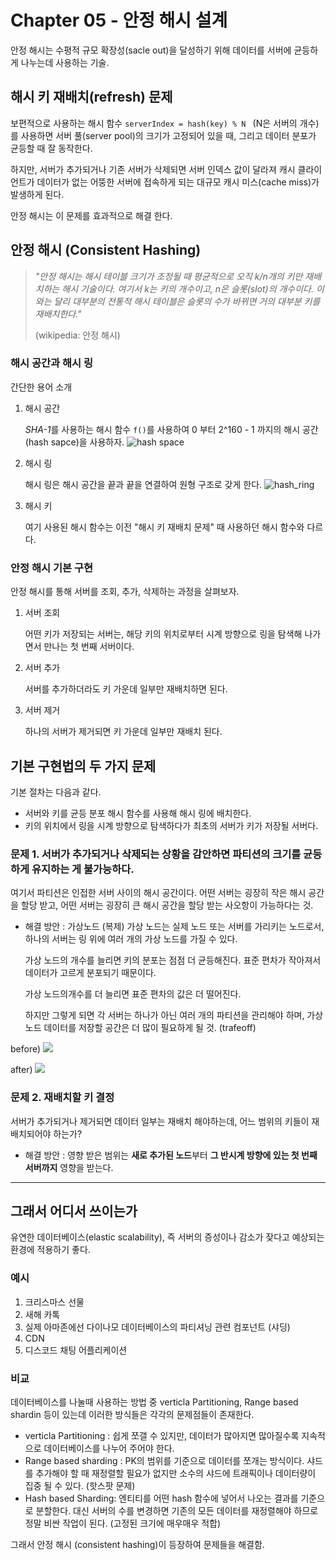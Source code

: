 # Chapter 05 - 안정 해시 설계

안정 해시는 수평적 규모 확장성(sacle out)을 달성하기 위해 데이터를 서버에 균등하게 나누는데 사용하는 기술.

## 해시 키 재배치(refresh) 문제

보편적으로 사용하는 해시 함수 `serverIndex = hash(key) % N ` (N은 서버의 개수) 를 사용하면 서버 풀(server pool)의 크기가 고정되어 있을 때, 그리고 데이터 분포가 균등할 때 잘 동작한다.

하지만, 서버가 추가되거나 기존 서버가 삭제되면 서버 인덱스 값이 달라져 캐시 클라이언트가 데이터가 없는 어뚱한 서버에 접속하게 되는 대규모 캐시 미스(cache miss)가 발생하게 된다.

안정 해시는 이 문제를 효과적으로 해결 한다.

## 안정 해시 (Consistent Hashing)

> _"안정 해시는 해시 테이블 크기가 조정될 때 평균적으로 오직 k/n개의 키만 재배치하는 해시 기술이다. 여기서 k는 키의 개수이고, n은 슬롯(slot)의 개수이다. 이와는 달리 대부분의 전통적 해시 테이블은 슬롯의 수가 바뀌면 거의 대부분 키를 재배치한다."_
>
> (wikipedia: 안정 해시)

### 해시 공간과 해시 링

간단한 용어 소개

1. 해시 공간

   *SHA-1*를 사용하는 해시 함수 `f()`를 사용하여 0 부터 2^160 - 1 까지의 해시 공간(hash sapce)을 사용하자.
   ![hash space](https://svbtleusercontent.com/dvp2mqhvzcqyqa.jpg)

2. 해시 링

   해시 링은 해시 공간을 끝과 끝을 연결하여 원형 구조로 갖게 한다.
   ![hash_ring](https://media.vlpt.us/images/strawberry/post/c96e2cde-7911-45b9-97ed-76e35ed26772/image.png)

3. 해시 키

   여기 사용된 해시 함수는 이전 "해시 키 재배치 문제" 때 사용하던 해시 함수와 다르다.

### 안정 해시 기본 구현

안정 해시를 통해 서버를 조회, 추가, 삭제하는 과정을 살펴보자.

1. 서버 조회

   어떤 키가 저장되는 서버는, 해당 키의 위치로부터 시계 방향으로 링을 탐색해 나가면서 만나는 첫 번째 서버이다.

2. 서버 추가

   서버를 추가하더라도 키 가운데 일부만 재배치하면 된다.

3. 서버 제거

   하나의 서버가 제거되면 키 가운데 일부만 재배치 된다.

## 기본 구현법의 두 가지 문제

기본 절차는 다음과 같다.

- 서버와 키를 균등 분포 해시 함수를 사용해 해시 링에 배치한다.
- 키의 위치에서 링을 시계 방향으로 탐색하다가 최초의 서버가 키가 저장될 서버다.

### 문제 1. 서버가 추가되거나 삭제되는 상황을 감안하면 파티션의 크기를 균등하게 유지하는 게 불가능하다.

여기서 파티션은 인접한 서버 사이의 해시 공간이다. 어떤 서버는 굉장히 작은 해시 공간을 할당 받고, 어떤 서버는 굉장히 큰 해시 공간을 할당 받는 사오항이 가능하다는 것.

- 해결 방안 : 가상노드 (복제)
  가상 노드는 실제 노드 또는 서버를 가리키는 노드로서, 하나의 서버는 링 위에 여러 개의 가상 노드를 가질 수 있다.

  가상 노드의 개수를 늘리면 키의 분포는 점점 더 균등해진다. 표준 편차가 작아져서 데이터가 고르게 분포되기 때문이다.

  가상 노드의개수를 더 늘리면 표준 편차의 값은 더 떨어진다.

  하지만 그렇게 되면 각 서버는 하나가 아닌 여러 개의 파티션을 관리해야 하며, 가상 노드 데이터를 저장할 공간은 더 많이 필요하게 될 것. (trafeoff)

before)
![](https://media.vlpt.us/images/strawberry/post/05dae298-be09-4049-9505-190cf822276a/image.png)

after)
![](https://media.vlpt.us/images/strawberry/post/6e245103-98ac-47ae-bec9-71acc22ae18e/image.png)

### 문제 2. 재배치할 키 결정

서버가 추가되거나 제거되면 데이터 일부는 재배치 해야하는데, 어느 범위의 키들이 재배치되어야 하는가?

- 해결 방안 : 영향 받은 범위는 **새로 추가된 노드**부터 **그 반시계 방향에 있는 첫 번째 서버까지** 영향을 받는다.

<hr/>

## 그래서 어디서 쓰이는가

유연한 데이터베이스(elastic scalability), 즉 서버의 증성이나 감소가 잦다고 예상되는 환경에 적용하기 좋다.

### 예시

1. 크리스마스 선물
2. 새해 카톡
3. 실제 아마존에선 다이나모 데이터베이스의 파티셔닝 관련 컴포넌트 (샤딩)
4. CDN
5. 디스코드 채팅 어플리케이션

### 비교

데이터베이스를 나눌때 사용하는 방법 중 verticla Partitioning, Range based shardin 등이 있는데 이러한 방식들은 각각의 문제점들이 존재한다.

- verticla Partitioning : 쉽게 쪼갤 수 있지만, 데이터가 많아지면 많아질수록 지속적으로 데이터베이스를 나누어 주어야 한다.
- Range based sharding : PK의 범위를 기준으로 데이터를 쪼개는 방식이다. 샤드를 추가해야 할 때 재정렬할 필요가 없지만 소수의 샤드에 트래픽이나 데이터량이 집중 될 수 있다. (핫스팟 문제)
- Hash based Sharding: 엔티티를 어떤 hash 함수에 넣어서 나오는 결과를 기준으로 분할한다. 대신 서버의 수를 변경하면 기존의 모든 데이터를 재정렬해야 하므로 정말 비싼 작업이 된다. (고정된 크기에 매우매우 적합)

그래서 안정 해시 (consistent hashing)이 등장하여 문제들을 해결함.
